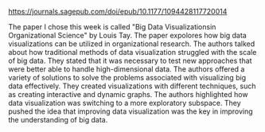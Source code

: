 https://journals.sagepub.com/doi/epub/10.1177/1094428117720014

The paper I chose this week is called "Big Data Visualizationsin Organizational Science" by Louis Tay.
The paper expolores how big data visualizations can be utilized in organizational research.
The authors talked about how traditional methods of data visualization struggled with the scale of big data.
They stated that it was necessary to test new approaches that were better able to handle high-dimensional data.
The authors offered a variety of solutions to solve the problems associated with visualizing big data effectively. 
They created visualizations with different techniques, such as creating interactive and dynamic graphs.
The authors highlighted how data visualization was switching to a more exploratory subspace.
They pushed the idea that improving data visualization was the key in improving the understanding of big data.
